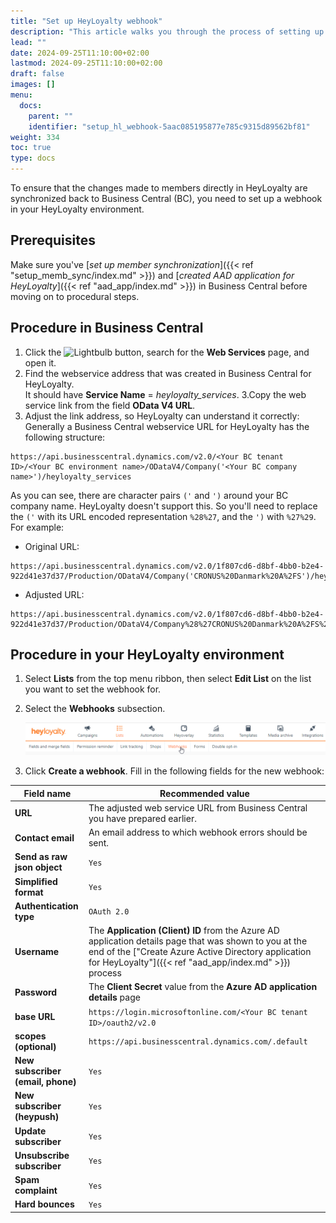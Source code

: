 ```yaml
---
title: "Set up HeyLoyalty webhook"
description: "This article walks you through the process of setting up a webhook at HeyLoyalty that is needed for sending changes done to members directly in HeyLoyalty to Business Central."
lead: ""
date: 2024-09-25T11:10:00+02:00
lastmod: 2024-09-25T11:10:00+02:00
draft: false
images: []
menu:
  docs:
    parent: ""
    identifier: "setup_hl_webhook-5aac085195877e785c9315d89562bf81"
weight: 334
toc: true
type: docs
---
```


To ensure that the changes made to members directly in HeyLoyalty are synchronized back to Business Central (BC), you need to set up a webhook in your HeyLoyalty environment.

## Prerequisites

Make sure you've [*set up member synchronization*]({{< ref "setup_memb_sync/index.md" >}}) and [*created AAD application for HeyLoyalty*]({{< ref "aad_app/index.md" >}}) in Business Central before moving on to procedural steps.

## Procedure in Business Central

1. Click the ![Lightbulb](Lightbulb_icon.PNG) button, search for the **Web Services** page, and open it.
2. Find the webservice address that was created in Business Central for HeyLoyalty.        
   It should have **Service Name** = *heyloyalty_services*.
3.Copy the web service link from the field **OData V4 URL**.
4. Adjust the link address, so HeyLoyalty can understand it correctly:     
   Generally a Business Central webservice URL for HeyLoyalty has the following structure:
  ```URL
  https://api.businesscentral.dynamics.com/v2.0/<Your BC tenant ID>/<Your BC environment name>/ODataV4/Company('<Your BC company name>')/heyloyalty_services
  ```
  As you can see, there are character pairs `('` and `')` around your BC company name. HeyLoyalty doesn't support this. So you'll need to replace the `('` with its URL encoded representation `%28%27`, and the `')` with `%27%29`. For example:

  - Original URL:
   ```
   https://api.businesscentral.dynamics.com/v2.0/1f807cd6-d8bf-4bb0-b2e4-922d41e37d37/Production/ODataV4/Company('CRONUS%20Danmark%20A%2FS')/heyloyalty_services
   ```
  - Adjusted URL:
   ```
   https://api.businesscentral.dynamics.com/v2.0/1f807cd6-d8bf-4bb0-b2e4-922d41e37d37/Production/ODataV4/Company%28%27CRONUS%20Danmark%20A%2FS%27%29/heyloyalty_services
```

## Procedure in your HeyLoyalty environment

1. Select **Lists** from the top menu ribbon, then select **Edit List** on the list you want to set the webhook for.
2. Select the **Webhooks** subsection.

   !["Webhooks" subsection of a HeyLoyalty list](Images/HLWebhooks.png)

3. Click **Create a webhook**. Fill in the following fields for the new webhook:     

| Field name | Recommended value |
|------------|---------------------------|
| **URL** | The adjusted web service URL from Business Central you have prepared earlier. |
| **Contact email** | An email address to which webhook errors should be sent. |
| **Send as raw json object** | `Yes` |
| **Simplified format** | `Yes` |
| **Authentication type** | `OAuth 2.0` |
| **Username** | The **Application (Client) ID** from the Azure AD application details page that was shown to you at the end of the ["Create Azure Active Directory application for HeyLoyalty"]({{< ref "aad_app/index.md" >}}) process |
| **Password** | The **Client Secret** value from the **Azure AD application details** page |
| **base URL** | `https://login.microsoftonline.com/<Your BC tenant ID>/oauth2/v2.0` |
| **scopes (optional)** | `https://api.businesscentral.dynamics.com/.default` |
| **New subscriber (email, phone)** | `Yes` |
| **New subscriber (heypush)** | `Yes` |
| **Update subscriber** | `Yes` |
| **Unsubscribe subscriber** | `Yes` |
| **Spam complaint** | `Yes` |
| **Hard bounces** | `Yes` |
